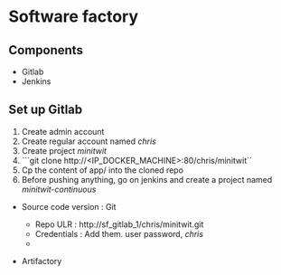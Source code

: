 # Software factory

## Components

* Gitlab
* Jenkins

## Set up Gitlab

1. Create admin account
2. Create regular account named _chris_
3. Create project _minitwit_
4. ```git clone http://<IP_DOCKER_MACHINE>:80/chris/minitwit``
5. Cp the content of app/ into the cloned repo
6. Before pushing anything, go on jenkins and create a project named _minitwit-continuous_
  * Source code version : Git
    * Repo ULR : http://sf_gitlab_1/chris/minitwit.git
    * Credentials : Add them. user password, _chris_
    * 


* Artifactory
